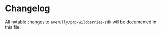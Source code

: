 # Changelog

All notable changes to `everully/php-wildberries-sdk` will be documented in this file.
